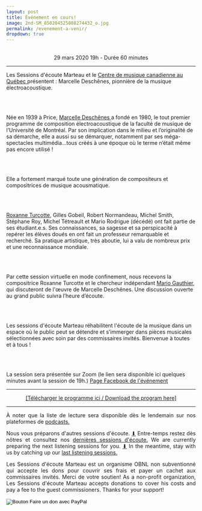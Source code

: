 ```yaml
---
layout: post
title: Événement en cours!
image: 2nd-SM_850204525888274432_o.jpg
permalink: /evenement-a-venir/
dropdown: true
---
```


<!-- Ce vendredi 4 décembre à 18h, nous recevons virtuellement ​Matías Reyes aka dedosmuertos, ​qui discutera avec nous de sa liste musicale sur le thème de « pandemic grooves ». Ce sera l’occasion d’explorer avec les auditeurs quelques caractéristiques du ​groove, ​comment la notion de ​groove traverse plusieurs genres, et comment elle prend un sens particulier à travers une analyse du contexte et de l’histoire. Tout au long de sa session, le commissaire invite le public à questionner comment le ​groove en contexte de pandémie peut rejoindre des sensibilités inédites et pourquoi son impact n’a pas fini de nous surprendre.

Pour ce faire joignez-nous sur <a href="https://sessionsmarteau.com/session-virtuelle" target="_blank"> Zoom
</a> et poser vos questions si vous le voulez.

À noter que cette session se déroulera en espagnol et que la liste de lecture sera disponible dès le lendemain sur nos <a href="https://sessionsmarteau.com/musique/" target="_blank"> plateformes de podcasts.
</a>
<br>

Commissaire invité
Matías Reyes | dedosmuertos
À la fois DJ, designer sonore et musicien, Matías Reyes poursuit une inlassable de quête pour comprendre les interactions et le sens entre les chansons et les rythmes. Croyant que «tout se danse», il explore le futur en remontant les racines du passé, cherchant dans les traces du ​groove mondial une façon d’abattre les frontières des genres et des styles. Chilien d’origine et maintenant établi à Paris, Matías Reyes profite de la pandémie pour repenser les façons de socialiser, de célébrer et de partager des énergies.

[Télécharger le programme ici / Download the program here]({{ site.baseurl }}/uploads/session-008/program/Sessions-Marteau-008-Programme.pdf)


<p style="text-align:center;"><img src="/img/dedosmuertos.gif">
<p style="text-align:center">Matías Reyes aka dedosmuertos</p> -->

<br>



<center>
29 mars 2020 19h - Durée 60 minutes
<center>
<hr>
<!--   
  <center>
    
    <h6> <a href="https://sessionsmarteau.com/session-virtuelle"> Joignez-nous sur ZOOM (en STEREO) / Join us on ZOOM (in STEREO)</a></h6>
<center> N’hésitez pas à interagir et poser vos questions dans le chat.

<hr>
-->
  
<DIV align="left">
  
Les Sessions d'écoute Marteau et le <a href="https://www.cmcquebec.ca" > Centre de musique canadienne au Québec </a> présentent : Marcelle Deschênes, pionnière de la musique électroacoustique.

<br>
<br>

Née en 1939 à Price, <a href="http://1443.sydneyplus.com/final/Portal/Composer-Showcase.aspx?component=AAIL&record=007afb47-8c9b-4f20-9d4c-4641ff9471d0&lang=fr-CA" > Marcelle Deschênes </a> a fondé en 1980, le tout premier programme de composition électroacoustique de la faculté de musique de l’Université de Montréal. Par son implication dans le milieu et l’originalité de sa démarche, elle a aussi su se démarquer, notamment par ses méga-spectacles multimédia…tous créés à une époque où le terme n’était même pas encore utilisé !


<br>
<br>

Elle a fortement marqué toute une génération de compositeurs et compositrices de musique acousmatique.

<br>
<br>

<a href="http://1443.sydneyplus.com/final/Portal/Composer-Showcase.aspx?component=AAIL&record=5f6ed516-0771-4e67-9d4f-69d25c790340&lang=fr-CA" > Roxanne Turcotte</a>, Gilles Gobeil, Robert Normandeau, Michel Smith, Stéphane Roy, Michel Tétreault et Mario Rodrigue (décédé) ont fait partie de ses étudiant.e.s.  Ses connaissances, sa sagesse et sa perspicacité à repérer les élèves doués en ont fait un professeur remarquable et recherché.  Sa pratique artistique, très aboutie, lui a valu de nombreux prix et une reconnaissance mondiale.

<br>
<br>

Par cette session virtuelle en mode confinement, nous recevons la compositrice Roxanne Turcotte et le chercheur indépendant <a href="https://soundcloud.com/mario-gauthier-295" > Mario Gauthier</a>, qui discuteront de l'œuvre de Marcelle Deschênes. Une discussion ouverte au grand public suivra l’heure d’écoute.

<br>
<br>

Les sessions d'écoute Marteau réhabilitent l'écoute de la musique dans un espace où le public peut se détendre et s’immerger dans pièces musicales sélectionnées avec soin par des commissaires invités. Bienvenue à toutes et à tous !

<br>
<br>

La session sera présentée sur Zoom (le lien sera disponible ici quelques minutes avant la session de 19h.) <a href="https://www.facebook.com/events/140024488034651/" > Page Facebook de l'événement </a>
</DIV>

<hr>

<DIV align="center">
<a href="https://sessionsmarteau.com/uploads/session-009/program/Sessions-Marteau-009-Programme.pdf" download>[Télécharger le programme ici / Download the program here] </a>
</DIV>
<hr>

<!--   
  <center>
    
    <h6> <a href="https://sessionsmarteau.com/session-virtuelle"> Joignez-nous sur ZOOM (en STEREO) / Join us on ZOOM (in STEREO)</a></h6>
<center> N’hésitez pas interagir et poser vos questions.

<hr>
-->




<DIV align="justify">
À noter que la liste de lecture sera disponible dès le lendemain sur nos plateformes de <a href="https://sessionsmarteau.com/musique/#podcasts"> podcasts.</a> 




Nous vous préparons d'autres sessions d'écoute. <a href="https://gmail.us20.list-manage.com/subscribe/post?u=698e7b941cdf206ea63f5a5b7&id=0677e98a6a"> ⬇</a> Entre-temps restez dès nôtres et consultez nos
<a href="https://sessionsmarteau.com/sessions-passes/" target="_blank"> dernières sessions d'écoute.</a> We are currently preparing the next listening sessions for you. <a href="https://gmail.us20.list-manage.com/subscribe/post?u=698e7b941cdf206ea63f5a5b7&id=0677e98a6a"> ⬇</a> In the meantime, stay with us by catching up our
<a href="https://sessionsmarteau.com/sessions-passes/" target="_blank"> last listening sessions.
</a>



Les Sessions d'écoute Marteau est un organisme OBNL non subventionné qui accepte les dons pour couvrir ses frais et payer un cachet aux commissaires invités. Merci de votre soutien! As a non-profit organization, Les Sessions d'écoute Marteau accepts donations to cover his costs and pay a fee to the guest commissioners. Thanks for your support! <form action="https://www.paypal.com/cgi-bin/webscr" method="post" target="_top">
<input type="hidden" name="cmd" value="_s-xclick" />
<input type="hidden" name="hosted_button_id" value="ZMNY6HYBJTQLL" />
<input type="image" src="https://www.paypalobjects.com/fr_CA/i/btn/btn_donate_SM.gif" border="0" name="submit" title="Aider un organisme OBNL non subventionné!" alt="Bouton Faire un don avec PayPal" />
<img alt="" border="0" src="https://www.paypal.com/fr_CA/i/scr/pixel.gif" width="1" height="1" />
</form>
</DIV>


